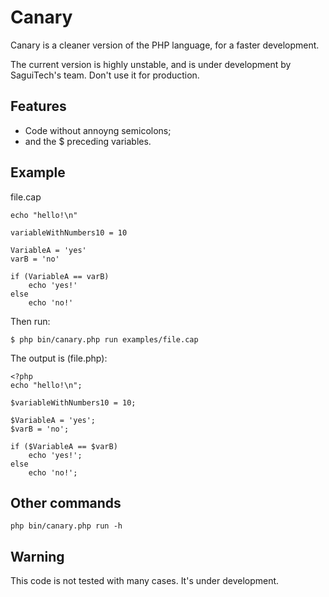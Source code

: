 Canary
======

Canary is a cleaner version of the PHP language, for a faster development.

The current version is highly unstable, and is under development
by SaguiTech's team. Don't use it for production.

Features
--------

- Code without annoyng semicolons;
- and the $ preceding variables.

Example
-------

file.cap

````
echo "hello!\n"

variableWithNumbers10 = 10

VariableA = 'yes'
varB = 'no'

if (VariableA == varB)
	echo 'yes!'
else
	echo 'no!'
````

Then run:

`$ php bin/canary.php run examples/file.cap`

The output is (file.php):


```
<?php
echo "hello!\n";

$variableWithNumbers10 = 10;

$VariableA = 'yes';
$varB = 'no';

if ($VariableA == $varB)
	echo 'yes!';
else
	echo 'no!';

```

Other commands
--------------
```shell
php bin/canary.php run -h
```

Warning
-------

This code is not tested with many cases. It's under development.
